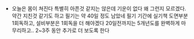 - 오늘은 몸이 쳐진다
  특별히 아픈것 같지는 않은데 기운이 없다
  왜 그런지 모르겠다. 약간 지친것 같기도 하고
  필기는 약 40일 정도 남았네 필기 기간에 실기책 도면부분 1회독하고, 설비부분은 1회독을 더 해야겠다
  20일전까지는 5개년도를 완벽하게 마무리하고.. 2~3주 동안 추가로 더 보도록 한다